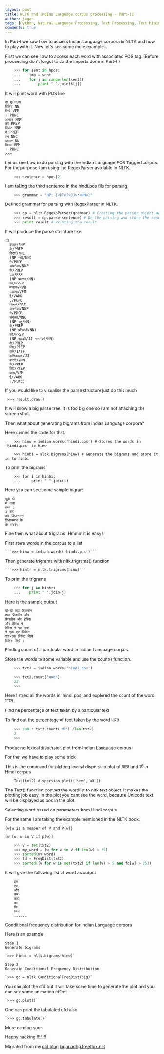 ```yaml
---
layout: post
title: NLTK and Indian Language corpus processing - Part-II
author: jagan
tags: [Python, Natural Language Processing, Text Processing, Text Mining]
comments: true
---
```

In Part-I we saw how to access Indian Language corpora in NLTK and how to play with it. Now let's see some more examples.

First we can see how to access each word with associated POS tag. (Before proceeding don't forgot to do the imports done in Part-I )

```python
    >>> for sent in hpos:
    ...    tmp = sent
    ...    for j in range(len(sent))
    ...        print " ".join(k[j])
```
It will print word with POS like

    दो QFNUM
    विकेट NN
    लिये VFM
    । PUNC
    अनवर NNP
    को PREP
    विंसेट NNP
    ने PREP
    रन NNC
    आउट NN
    किया VFM
    । PUNC
    >>> 

Let us see how to do parsing with the Indian Language POS Tagged corpus. For the purpose I am using the RegexParser available in NLTK.

```python
    >>> sentence = hpos[2]
```

I am taking the third sentence in the hindi.pos file for parsing 

```python
    >>> grammar = "NP: {<DT>?<JJ>*<NN>}"
```

Defined grammar for parsing with RegexParser in NLTK.

```python
    >>> cp = nltk.RegexpParser(grammar) # Creating the parser object and passing the grammar to it
    >>> result = cp.parse(sentence) # Do the parsing and store the result to 'result'
    >>> print result # Printing the result
```

It will produce the parse structure like

    (S
      इराक/NNP
      के/PREP
      विदेश/NNC
      (NP मंत्री/NN)
      ने/PREP
      अमरीका/NNP
      के/PREP
      उस/PRP
      (NP प्रस्ताव/NN)
      का/PREP
      मजाक/NVB
      उड़ाया/VFM
      है/VAUX
      ,/PUNC
      जिसमें/PRP
      अमरीका/NNP
      ने/PREP
      संयुक्त/NNC
      (NP राष्ट्र/NN)
      के/PREP
      (NP प्रतिबंधों/NN)
      को/PREP
      (NP इराकी/JJ नागरिकों/NN)
      के/PREP
      लिए/PREP
      कम/INTF
      हानिकारक/JJ
      बनाने/VNN
      के/PREP
      लिए/PREP
      कहा/VFM
      है/VAUX
      ।/PUNC)

If you would like to visualise the parse structure just do this much 

   ` >>> result.draw()`

It will show a big parse tree. It is too big one so I am not attaching the screen shot.


Then what about generating bigrams from Indian Language corpora?

Here comes the code for that.

```
    >>> hinw = indian.words('hindi.pos') # Stores the words in 'hindi.pos' to hinw

    >>> hinbi = nltk.bigrams(hinw) # Generate the bigrams and store it in to hinbi
```

To print the bigrams

```
    >>> for i in hinbi:
    ...     print " ".join(i)
```

Here you can see some sample bigram 

    चुके थे
    थे तथा
    तथा ३
    ३ बार
    बार विधानसभा
    विधानसभा के
    के सदस्य


    
Fine then what about trigrams.
Hmmm it is easy !!

First store words in the corpus to a list

    ```>>> hinw = indian.words('hindi.pos')```

Then generate trigrams with nltk.trigrams() function 

    ```>>> hintr = nltk.trigrams(hinw)```

To print the trigrams 

```python
    >>> for j in hintr:
    ...    print " ".join(j)
```

Here is the sample output

    दो-दो तथा फ्रैंक्लीन
    तथा फ्रैंक्लीन और
    फ्रैंक्लीन और हैरिस
    और हैरिस ने
    हैरिस ने एक-एक
    ने एक-एक विकेट
    एक-एक विकेट लिये
    विकेट लिये ।


Finding count of a particular word in Indian Language corpus.

Store the words to some variable and use the count() function. 

```python
    >>> txt2 = indian.words('hindi.pos')
    
    >>> txt2.count('भारत')
    23
    >>>
```

Here I stred all the words in 'hindi.pos' and explored the count of the word भारत .

Find he percentage of text taken by a particular text

To find out the percentage of text taken by the word भारत 

```python
    >>> 100 * txt2.count('की') /len(txt2)
    2
    >>>
```

Producing lexical dispersion plot from Indian Language corpus

For that we have to play some trick

This is the command for plotting lexical dispersion plot of भारत  and की in Hindi corpus

```
    Text(txt2).dispersion_plot(['भारत','की'])
```

The Text() function convert the wordlist to nltk text object. It makes the plotting job easy. In the plot you cant see the word, because Unicode text will be displayed as box in the plot.


Selecting word based on parameters from Hindi corpus

For the same I am taking the example mentioned in the NLTK book.


    {w|w is a member of V and P(w)}

    [w for w in V if p(w)]

```python
    >>> V = set(txt2)
    >>> my_word = [w for w in V if len(w) > 25]
    >>> sorted(my_word)
    >>> fd = FreqDist(txt2)
    >>> sorted([w for w in set(txt2) if len(w) > 5 and fd[w] > 25])
```

It will give the following list of word as output

        इस
        एक
        और
        कर
        कहा
        का
        कि
        किया
        ......



Conditional frequency distribution for Indian Language corpora

Here is an example

    Step 1
    Generate bigrams

    `>>> hinbi = nltk.bigrams(hinw)`

    Step 2
    Generate Conditional Frequency Distribution 

    `>>> gd = nltk.ConditionalFreqDist(big)`

You can plot the cfd but it will take some time to generate the plot and you can see some animation effect
    
    `>>> gd.plot()`


One can print the tabulated cfd also

    `>>> gd.tabulate()`



More coming soon

Happy hacking !!!!!!!!


Migrated from my [old blog jaganadhg.freeflux.net](https://web.archive.org/web/20160323193721/http://jaganadhg.freeflux.net/blog)
